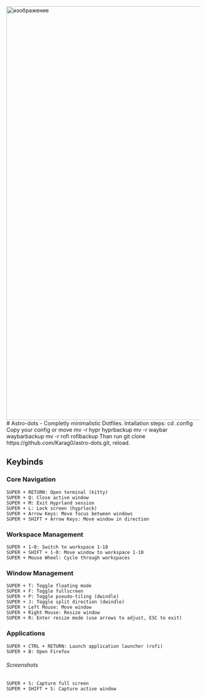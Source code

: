 <img width="1920" height="1080" alt="изображение" src="https://github.com/user-attachments/assets/990b7e0b-ba03-42a2-a532-9c169dc6ad19" />
# Astro-dots - Completly minimalistic Dotfiles.
Intallation steps:
cd .config
Copy your config or move
mv -r hypr hyprbackup
mv -r waybar waybarbackup
mv -r rofi rofibackup
Than run git clone https://github.com/Karag0/astro-dots.git, reload.

## Keybinds
### Core Navigation 

    SUPER + RETURN: Open terminal (kitty)
    SUPER + Q: Close active window
    SUPER + M: Exit Hyprland session
    SUPER + L: Lock screen (hyprlock)
    SUPER + Arrow Keys: Move focus between windows
    SUPER + SHIFT + Arrow Keys: Move window in direction
     

### Workspace Management 

    SUPER + 1-0: Switch to workspace 1-10
    SUPER + SHIFT + 1-0: Move window to workspace 1-10
    SUPER + Mouse Wheel: Cycle through workspaces
     

### Window Management 

    SUPER + T: Toggle floating mode
    SUPER + F: Toggle fullscreen
    SUPER + P: Toggle pseudo-tiling (dwindle)
    SUPER + J: Toggle split direction (dwindle)
    SUPER + Left Mouse: Move window
    SUPER + Right Mouse: Resize window
    SUPER + R: Enter resize mode (use arrows to adjust, ESC to exit)
     

### Applications 

    SUPER + CTRL + RETURN: Launch application launcher (rofi)
    SUPER + B: Open Firefox

    
###### Screenshots 

    SUPER + S: Capture full screen
    SUPER + SHIFT + S: Capture active window
